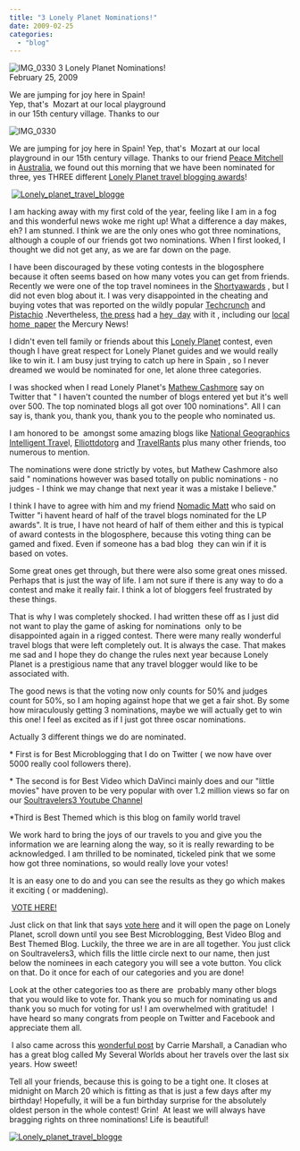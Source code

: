 ```yaml
---
title: "3 Lonely Planet Nominations!"
date: 2009-02-25
categories: 
  - "blog"
---
```


 ![IMG_0330](https://pub-ac94b3f306b24c0dba4238943c97f2e1.r2.dev/6a00e5502a950788330111689749fc970c.jpg) 3 Lonely Planet Nominations!  
February 25, 2009

We are jumping for joy here in Spain!  
Yep, that's  Mozart at our local playground  
in our 15th century village. Thanks to our

<!--more-->

![IMG_0330](https://pub-ac94b3f306b24c0dba4238943c97f2e1.r2.dev/6a00e5502a950788330111689806e8970c.jpg)

We are jumping for joy here in Spain! Yep, that's  Mozart at our local playground in our 15th century village. Thanks to our friend [Peace Mitchell](http://twitter.com/peace_) in [Australia,](http://www.cairnsfamilyholidays.com.au/more_info/about_us.htm "blog") we found out this morning that we have been nominated for three, yes THREE different [Lonely Planet travel blogging awards](http://lplabs.com/2009/02/25/voting-open-for-the-2009-travel-blogger-awards/)!

  [![Lonely_planet_travel_blogge](https://pub-ac94b3f306b24c0dba4238943c97f2e1.r2.dev/6a00e5502a9507883301116898157f970c.jpg)](http://soultravelers3new.local/wp-content/uploads/wp-content/uploads/2025/09/6a00e5502a9507883301116898157f970c-150x136.jpg)

I am hacking away with my first cold of the year, feeling like I am in a fog and this wonderful news woke me right up! What a difference a day makes, eh? I am stunned. I think we are the only ones who got three nominations, although a couple of our friends got two nominations. When I first looked, I thought we did not get any, as we are far down on the page.

I have been discouraged by these voting contests in the blogosphere because it often seems based on how many votes you can get from friends. Recently we were one of the top travel nominees in the [Shortyawards](http://www.knightfoundation.org/news/press_room/knight_press_releases/detail.dot?id=339653) , but I did not even blog about it. I was very disappointed in the cheating and buying votes that was reported on the wildly popular [Techcrunch](http://www.techcrunch.com/2009/01/20/people-paying-good-money-to-cheat-pointless-twitter-competition) and [Pistachio](http://pistachioconsulting.com/shortyawards-gaming/) .Nevertheless, [the press](http://bits.blogs.nytimes.com/2009/02/12/the-scene-at-the-twitter-awards-chatter/ "NYTimes") had a [hey  day](http://www.cnn.com/2009/TECH/02/12/twitter.shorty.awards/index.html "CNN on shorty awards") with it , including our [local home  paper](http://www.mercurynews.com/centralcoast/ci_11736671?nclick_check=1) the Mercury News!

I didn't even tell family or friends about this [Lonely Planet](http://www.lonelyplanet.com/) contest, even though I have great respect for Lonely Planet guides and we would really like to win it. I am busy just trying to catch up here in Spain , so I never dreamed we would be nominated for one, let alone three categories.

I was shocked when I read Lonely Planet's [Mathew Cashmore](http://twitter.com/lplabs) say on Twitter that " I haven't counted the number of blogs entered yet but it's well over 500. The top nominated blogs all got over 100 nominations". All I can say is, thank you, thank you, thank you to the people who nominated us.  
  
I am honored to be  amongst some amazing blogs like [National Geographics Intelligent Trave](http://blogs.nationalgeographic.com/blogs/intelligenttravel/)l, [Elliottdotorg](http://www.elliott.org/) and [TravelRants](http://www.travel-rants.com/) plus many other friends, too numerous to mention.  
  
The nominations were done strictly by votes, but Mathew Cashmore also said " nominations however was based totally on public nominations - no judges - I think we may change that next year it was a mistake I believe."

I think I have to agree with him and my friend [Nomadic Matt](http://twitter.com/nomadicmatt) who said on Twitter "i havent heard of half of the travel blogs nominated for the LP awards". It is true, I have not heard of half of them either and this is typical of award contests in the blogosphere, because this voting thing can be gamed and fixed. Even if someone has a bad blog  they can win if it is based on votes.

Some great ones get through, but there were also some great ones missed. Perhaps that is just the way of life. I am not sure if there is any way to do a contest and make it really fair. I think a lot of bloggers feel frustrated by these things.

That is why I was completely shocked. I had written these off as I just did not want to play the game of asking for nominations  only to be disappointed again in a rigged contest. There were many really wonderful travel blogs that were left completely out. It is always the case. That makes me sad and I hope they do change the rules next year because Lonely Planet is a prestigious name that any travel blogger would like to be associated with.

The good news is that the voting now only counts for 50% and judges count for 50%, so I am hoping against hope that we get a fair shot. By some how miraculously getting 3 nominations, maybe we will actually get to win this one! I feel as excited as if I just got three oscar nominations.

Actually 3 different things we do are nominated.

\* First is for Best Microblogging that I do on Twitter ( we now have over 5000 really cool followers there).

\* The second is for Best Video which DaVinci mainly does and our "little movies" have proven to be very popular with over 1.2 million views so far on our [Soultravelers3 Youtube Channel](http://www.youtube.com/user/soultravelers3)

\*Third is Best Themed which is this blog on family world travel

We work hard to bring the joys of our travels to you and give you the information we are learning along the way, so it is really rewarding to be acknowledged. I am thrilled to be nominated, tickeled pink that we some how got three nominations, so would really love your votes!

It is an easy one to do and you can see the results as they go which makes it exciting ( or maddening).

 [VOTE HERE!](http://lplabs.com/2009/02/25/voting-open-for-the-2009-travel-blogger-awards/ "Lonely Planet voting")

Just click on that link that says [vote here](http://lplabs.com/2009/02/25/voting-open-for-the-2009-travel-blogger-awards/ "another vote here chance") and it will open the page on Lonely Planet, scroll down until you see Best Microblogging, Best Video Blog and Best Themed Blog. Luckily, the three we are in are all together. You just click on Soultravelers3, which fills the little circle next to our name, then just below the nominees in each category you will see a vote button. You click on that. Do it once for each of our categories and you are done!

Look at the other categories too as there are  probably many other blogs that you would like to vote for. Thank you so much for nominating us and thank you so much for voting for us! I am overwhelmed with gratitude!  I have heard so many congrats from people on Twitter and Facebook and appreciate them all.

 I also came across this [wonderful post](http://www.myseveralworlds.com/2009/02/24/soultravelers3-traveling-with-soul/) by Carrie Marshall, a Canadian who has a great blog called My Several Worlds about her travels over the last six years. How sweet!

Tell all your friends, because this is going to be a tight one. It closes at midnight on March 20 which is fitting as that is just a few days after my birthday! Hopefully, it will be a fun birthday surprise for the absolutely oldest person in the whole contest! Grin!  At least we will always have bragging rights on three nominations! Life is beautiful!

[![Lonely_planet_travel_blogge](https://pub-ac94b3f306b24c0dba4238943c97f2e1.r2.dev/6a00e5502a950788330111689813e5970c.jpg)](http://soultravelers3new.local/wp-content/uploads/wp-content/uploads/2025/09/6a00e5502a950788330111689813e5970c-150x136.jpg)
